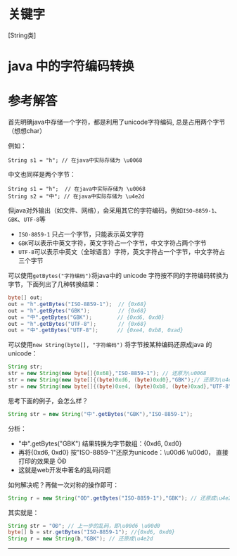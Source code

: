 # 关键字

\[String类\]

# java 中的字符编码转换

# 参考解答

首先明确java中存储一个字符，都是利用了unicode字符编码, 总是占用两个字节（想想char）

例如：


```
String s1 = "h"; // 在java中实际存储为 \u0068
```


中文也同样是两个字节：
```
String s1 = "h";  // 在java中实际存储为 \u0068
String s2 = "中"; // 在java中实际存储为 \u4e2d
```

但java对外输出（如文件、网络），会采用其它的字符编码，例如`ISO-8859-1`、`GBK`、`UTF-8`等

* `ISO-8859-1` 只占一个字节，只能表示英文字符
* `GBK`可以表示中英文字符，英文字符占一个字节，中文字符占两个字节
* `UTF-8`可以表示中英文（全球语言）字符，英文字符占一个字节，中文字符占三个字节

可以使用`getBytes("字符编码")`将java中的 unicode 字符按不同的字符编码转换为字节，下面列出了几种转换结果：
```java
byte[] out;
out = "h".getBytes("ISO-8859-1");  // {0x68}
out = "h".getBytes("GBK");         // {0x68}
out = "中".getBytes("GBK");        // {0xd6, 0xd0}
out = "h".getBytes("UTF-8");       // {0x68}
out = "中".getBytes("UTF-8");      // {0xe4, 0xb8, 0xad}
```

可以使用`new String(byte[], "字符编码")` 将字节按某种编码还原成java 的 unicode：
```java
String str;
str = new String(new byte[]{0x68},"ISO-8859-1"); // 还原为\u0068
str = new String(new byte[]{(byte)0xd6, (byte)0xd0},"GBK");// 还原为\u4e2d
str = new String(new byte[]{(byte)0xe4, (byte)0xb8, (byte)0xad},"UTF-8"); // 还原为\u4e2d
```

思考下面的例子，会怎么样？
```java
String str = new String("中".getBytes("GBK"),"ISO-8859-1");
```
分析：
* "中".getBytes("GBK") 结果转换为字节数组：{0xd6, 0xd0}
* 再将{0xd6, 0xd0} 按"ISO-8859-1"还原为unicode：\u00d6 \u00d0，
直接打印的效果是 ÖÐ 
* 这就是web开发中著名的乱码问题

如何解决呢？再做一次对称的操作即可：
```java
String r = new String("ÖÐ".getBytes("ISO-8859-1"),"GBK"); // 还原成\u4e2
```

其实就是：
```java
String str = "ÖÐ"; // 上一步的乱码，即\u00d6 \u00d0
byte[] b = str.getBytes("ISO-8859-1"); //{0xd6, 0xd0}
String r = new String(b,"GBK"); // 还原成\u4e2d
```


---




